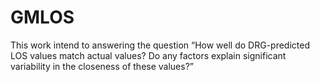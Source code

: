 # GMLOS
This work intend to answering the question “How well do DRG-predicted LOS values match actual values? Do any factors explain significant variability in the closeness of these values?” 
